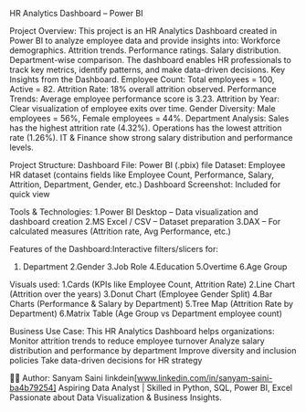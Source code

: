 HR Analytics Dashboard – Power BI

Project Overview:
This project is an HR Analytics Dashboard created in Power BI to analyze employee data and provide insights into:
Workforce demographics.
Attrition trends.
Performance ratings.
Salary distribution.
Department-wise comparison.
The dashboard enables HR professionals to track key metrics, identify patterns, and make data-driven decisions.
 Key Insights from the Dashboard.
Employee Count: Total employees = 100, Active = 82.
Attrition Rate: 18% overall attrition observed.
Performance Trends: Average employee performance score is 3.23.
Attrition by Year: Clear visualization of employee exits over time.
Gender Diversity: Male employees = 56%, Female employees = 44%.
Department Analysis:
Sales has the highest attrition rate (4.32%).
Operations has the lowest attrition rate (1.26%).
IT & Finance show strong salary distribution and performance levels.

Project Structure:
Dashboard File: Power BI (.pbix) file
Dataset: Employee HR dataset (contains fields like Employee Count, Performance, Salary, Attrition, Department, Gender, etc.)
Dashboard Screenshot: Included for quick view

Tools & Technologies:
1.Power BI Desktop – Data visualization and dashboard creation
2.MS Excel / CSV – Dataset preparation
3.DAX – For calculated measures (Attrition rate, Avg Performance, etc.)

Features of the Dashboard:Interactive filters/slicers for:
1. Department
2.Gender
3.Job Role
4.Education
5.Overtime
6.Age Group

Visuals used:
1.Cards (KPIs like Employee Count, Attrition Rate)
2.Line Chart (Attrition over the years)
3.Donut Chart (Employee Gender Split)
4.Bar Charts (Performance & Salary by Department)
5.Tree Map (Attrition Rate by Department)
6.Matrix Table (Age Group vs Department employee count)

 Business Use Case:
This HR Analytics Dashboard helps organizations:
Monitor attrition trends to reduce employee turnover
Analyze salary distribution and performance by department
Improve diversity and inclusion policies
Take data-driven decisions for HR strategy

👨‍💻 Author:
Sanyam Saini
linkdein[www.linkedin.com/in/sanyam-saini-ba4b79254]
Aspiring Data Analyst | Skilled in Python, SQL, Power BI, Excel
Passionate about Data Visualization & Business Insights.
